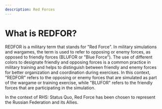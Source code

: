 ```yaml
---
description: Red Forces
---
```


# What is REDFOR?

REDFOR is a military term that stands for "Red Force". In military simulations and wargames, the term is used to refer to opposing or enemy forces, as opposed to friendly forces (BLUFOR or "Blue Force"). The use of different colors to designate friendly and opposing forces is a common practice in military training and helps to distinguish between friendly and enemy forces for better organization and coordination during exercises. In this context, "REDFOR" refers to the opposing or enemy forces that are simulated as part of the wargame or training exercise, while "BLUFOR" refers to the friendly forces that are participating in the simulation.

In the context of RHS: Status Quo, Red Force has been chosen to represent the Russian Federation and its Allies.
